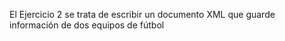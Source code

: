 El Ejercicio 2 se trata de escribir un documento XML que guarde información de dos equipos de
fútbol

